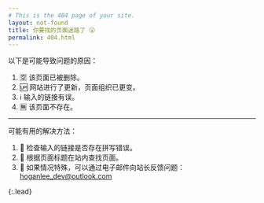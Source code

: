 ```yaml
---
# This is the 404 page of your site.
layout: not-found
title: 你要找的页面迷路了 😮
permalink: 404.html
---
```


以下是可能导致问题的原因：

1. 🈳 该页面已被删除。
2. 🆙 网站进行了更新，页面组织已更变。
3. ℹ️ 输入的链接有误。
4. 🈚 该页面不存在。

___

可能有用的解决方法：

1. 📝 检查输入的链接是否存在拼写错误。
2. 🔎 根据页面标题在站内查找页面。
3. 📧 如果情况特殊，可以通过电子邮件向站长反馈问题：[hoganlee_dev@outlook.com](mailto:hoganlee_dev@outlook.com?subject=[Feedback@h00kran.ml]%20请简要描述问题)

{:.lead}
